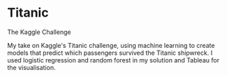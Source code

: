 # Titanic
The Kaggle Challenge 

My take on Kaggle's Titanic challenge, using machine learning to create models that predict which passengers survived the Titanic shipwreck. I used logistic regression and random forest in my solution and Tableau for the visualisation. 
